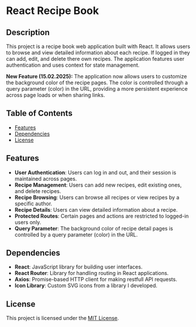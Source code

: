# React Recipe Book

## Description

This project is a recipe book web application built with React. It allows users to browse and view detailed information about each recipe. If logged in they can add, edit, and delete there own recipes. The application features user authentication and uses context for state management.

**New Feature (15.02.2025):** The application now allows users to customize the background color of the recipe pages. The color is controlled through a query parameter (color) in the URL, providing a more persistent experience across page loads or when sharing links.

## Table of Contents

- [Features](#features)
- [Dependencies](#dependencies)
- [License](#license)

## Features

- **User Authentication**: Users can log in and out, and their session is maintained across pages.
- **Recipe Management**: Users can add new recipes, edit existing ones, and delete recipes.
- **Recipe Browsing**: Users can browse all recipes or view recipes by a specific author.
- **Recipe Details**: Users can view detailed information about a recipe.
- **Protected Routes**: Certain pages and actions are restricted to logged-in users only.
- **Query Parameter**: The background color of recipe detail pages is controlled by a query parameter (color) in the URL.

## Dependencies

- **React**: JavaScript library for building user interfaces.
- **React Router**: Library for handling routing in React applications.
- **Axios**: Promise-based HTTP client for making restfull API requests.
- **Icon Library**: Custom SVG icons from a library I developed.

## License

This project is licensed under the [MIT License](https://github.com/justArale/recipe-book-app/blob/main/LICENSE).
